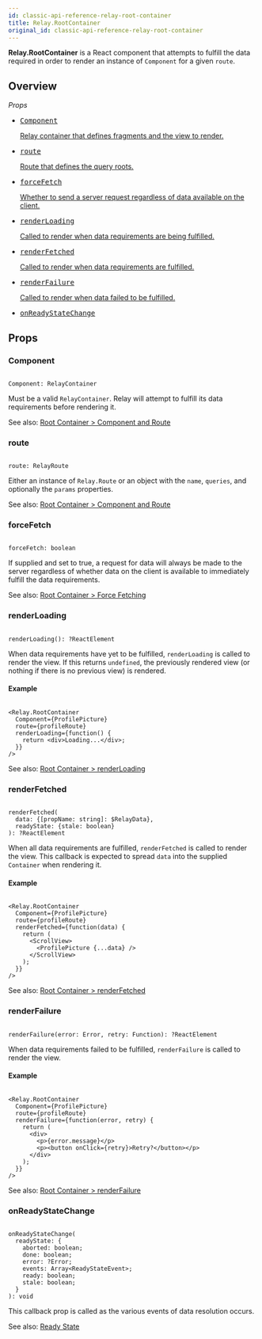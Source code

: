 ```yaml
---
id: classic-api-reference-relay-root-container
title: Relay.RootContainer
original_id: classic-api-reference-relay-root-container
---
```

**Relay.RootContainer** is a React component that attempts to fulfill the data required in order to render an instance of `Component` for a given `route`.

## Overview

_Props_

<ul className="apiIndex">
  <li>
    <a href="#component">
      <pre>Component</pre>
      Relay container that defines fragments and the view to render.
    </a>
  </li>
  <li>
    <a href="#route">
      <pre>route</pre>
      Route that defines the query roots.
    </a>
  </li>
  <li>
    <a href="#forcefetch">
      <pre>forceFetch</pre>
      Whether to send a server request regardless of data available on the client.
    </a>
  </li>
  <li>
    <a href="#renderloading">
      <pre>renderLoading</pre>
      Called to render when data requirements are being fulfilled.
    </a>
  </li>
  <li>
    <a href="#renderfetched">
      <pre>renderFetched</pre>
      Called to render when data requirements are fulfilled.
    </a>
  </li>
  <li>
    <a href="#renderfailure">
      <pre>renderFailure</pre>
      Called to render when data failed to be fulfilled.
    </a>
  </li>
  <li>
    <a href="#onreadystatechange">
      <pre>onReadyStateChange</pre>
    </a>
  </li>
</ul>

## Props

### Component

```

Component: RelayContainer

```

Must be a valid `RelayContainer`. Relay will attempt to fulfill its data requirements before rendering it.

See also: [Root Container &gt; Component and Route](guides-root-container.html#component-and-route)

### route

```

route: RelayRoute

```

Either an instance of `Relay.Route` or an object with the `name`, `queries`, and optionally the `params` properties.

See also: [Root Container &gt; Component and Route](guides-root-container.html#component-and-route)

### forceFetch

```

forceFetch: boolean

```

If supplied and set to true, a request for data will always be made to the server regardless of whether data on the client is available to immediately fulfill the data requirements.

See also: [Root Container &gt; Force Fetching](guides-root-container.html#force-fetching)

### renderLoading

```

renderLoading(): ?ReactElement

```

When data requirements have yet to be fulfilled, `renderLoading` is called to render the view. If this returns `undefined`, the previously rendered view (or nothing if there is no previous view) is rendered.

#### Example

```{"{"}4-6{"}"}

<Relay.RootContainer
  Component={ProfilePicture}
  route={profileRoute}
  renderLoading={function() {
    return <div>Loading...</div>;
  }}
/>

```

See also: [Root Container &gt; renderLoading](guides-root-container.html#renderloading)

### renderFetched

```

renderFetched(
  data: {[propName: string]: $RelayData},
  readyState: {stale: boolean}
): ?ReactElement

```

When all data requirements are fulfilled, `renderFetched` is called to render the view. This callback is expected to spread `data` into the supplied `Container` when rendering it.

#### Example

```{"{"}4-10{"}"}

<Relay.RootContainer
  Component={ProfilePicture}
  route={profileRoute}
  renderFetched={function(data) {
    return (
      <ScrollView>
        <ProfilePicture {...data} />
      </ScrollView>
    );
  }}
/>

```

See also: [Root Container &gt; renderFetched](guides-root-container.html#renderfetched)

### renderFailure

```

renderFailure(error: Error, retry: Function): ?ReactElement

```

When data requirements failed to be fulfilled, `renderFailure` is called to render the view.

#### Example

```{"{"}4-11{"}"}

<Relay.RootContainer
  Component={ProfilePicture}
  route={profileRoute}
  renderFailure={function(error, retry) {
    return (
      <div>
        <p>{error.message}</p>
        <p><button onClick={retry}>Retry?</button></p>
      </div>
    );
  }}
/>

```

See also: [Root Container &gt; renderFailure](guides-root-container.html#renderfailure)

### onReadyStateChange

```

onReadyStateChange(
  readyState: {
    aborted: boolean;
    done: boolean;
    error: ?Error;
    events: Array<ReadyStateEvent>;
    ready: boolean;
    stale: boolean;
  }
): void

```

This callback prop is called as the various events of data resolution occurs.

See also: [Ready State](guides-ready-state.html)
